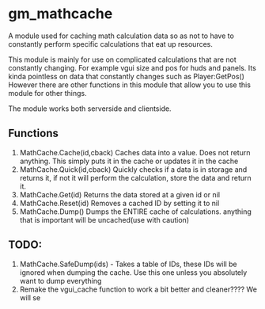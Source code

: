 # gm_mathcache
A module used for caching math calculation data so as not to have to constantly perform specific calculations that eat up resources.

This module is mainly for use on complicated calculations that are not constantly changing.
For example vgui size and pos for huds and panels. Its kinda pointless on data that constantly changes such as Player:GetPos()
However there are other functions in this module that allow you to use this module for other things.

The module works both serverside and clientside.


## Functions
1. MathCache.Cache(id,cback) Caches data into a value. Does not return anything. This simply puts it in the cache or updates it in the cache
2. MathCache.Quick(id,cback) Quickly checks if a data is in storage and returns it, if not it will perform the calculation, store the data and return it.
3. MathCache.Get(id) Returns the data stored at a given id or nil
4. MathCache.Reset(id) Removes a cached ID by setting it to nil
5. MathCache.Dump() Dumps the ENTIRE cache of calculations. anything that is important will be uncached(use with caution)

## TODO:
1. MathCache.SafeDump(ids) - Takes a table of IDs, these IDs will be ignored when dumping the cache. Use this one unless you absolutely want to dump everything
2. Remake the vgui_cache function to work a bit better and cleaner???? We will se
